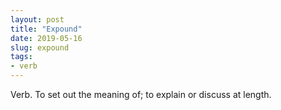 ```yaml
---
layout: post
title: "Expound"
date: 2019-05-16
slug: expound
tags:
- verb
---
```


Verb. To set out the meaning of; to explain or discuss at length.
